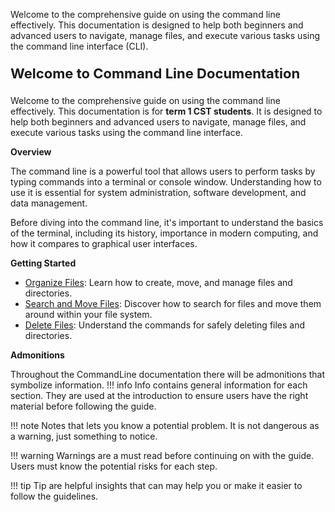 Welcome to the comprehensive guide on using the command line effectively. This documentation is designed to help both beginners and advanced users to navigate, manage files, and execute various tasks using the command line interface (CLI).
<p style="font-size: 22px;"> <b> Welcome to Command Line Documentation </b> </p>

Welcome to the comprehensive guide on using the command line effectively. This documentation is for <b>term 1 CST students</b>. It is designed to help both 
beginners and advanced users to navigate, manage files, and execute various tasks 
using the command line interface.

<b>Overview </b> 

The command line is a powerful tool that allows users to perform tasks by typing 
commands into a terminal or console window. Understanding how to use it is 
essential for system administration, software development, and data management.



Before diving into the command line, it's important to understand the basics of the 
terminal, including its history, importance in modern computing, and how it 
compares to graphical user interfaces.

<b> Getting Started </b>

- [Organize Files](OrganizeFiles.md): Learn how to create, move, and manage files 
and directories.
- [Search and Move Files](SearchMove.md): Discover how to search for files and move 
them around within your file system.
- [Delete Files](DeletingFiles.md): Understand the commands for safely deleting 
files and directories.

<b> Admonitions </b> 

Throughout the CommandLine documentation there will be admonitions that symbolize 
information.
!!! info
     Info contains general information for each section. They are used at the introduction to ensure users have the right material before following the guide.

!!! note
    Notes that lets you know a potential problem. It is not dangerous as a warning, just something to notice.

!!! warning
    Warnings are a must read before continuing on with the guide. Users must know the potential risks for each step.

!!! tip
    Tip are helpful insights that can may help you or make it easier to follow the guidelines.
